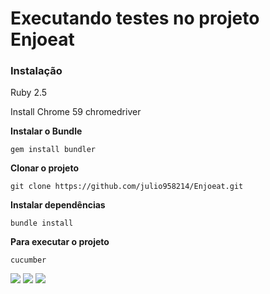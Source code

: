 # Executando testes no projeto Enjoeat



### Instalação
Ruby 2.5

Install Chrome 59
chromedriver


**Instalar o Bundle**
```
gem install bundler
```


**Clonar o projeto**
``` 
git clone https://github.com/julio958214/Enjoeat.git
```

**Instalar dependências**

```
bundle install
```

**Para executar o projeto**

```
cucumber
```


[<img src="https://img.shields.io/badge/linkedin-%230077B5.svg?&style=for-the-badge&logo=linkedin&logoColor=white" />](https://www.linkedin.com/in/julio-santos-43428019b)
[<img src = "https://img.shields.io/badge/instagram-%23E4405F.svg?&style=for-the-badge&logo=instagram&logoColor=white">](https://www.instagram.com/juli0sts/)
[<img src = "https://img.shields.io/badge/facebook-%231877F2.svg?&style=for-the-badge&logo=facebook&logoColor=white">](https://www.facebook.com/profile.php?id=100003793058455)

